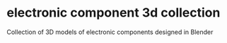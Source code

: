 # electronic component 3d collection
 Collection of 3D models of electronic components designed in Blender
